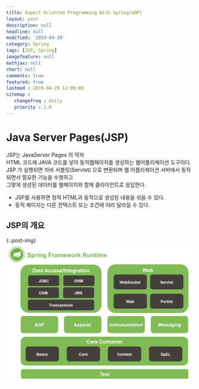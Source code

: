 ```yaml
---
title: Aspect Oriented Programming With Spring(AOP)
layout: post
description: null
headline: null
modified: '2019-04-30'
category: Spring
tags: [JSP, Spring]
imagefeature: null
mathjax: null
chart: null
comments: true
featured: true
lastmod : 2019-04-29 12:00:00
sitemap :  
   changefreq : daily
   priority : 1.0
---
```


# Java Server Pages(JSP)
  
JSP는 JavaServer Pages 의 약자  
HTML 코드에 JAVA 코드를 넣어 동적웹페이지를 생성하는 웹어플리케이션 도구이다.  
JSP 가 실행되면 자바 서블릿(Servlet) 으로 변환되며 웹 어플리케이션 서버에서 동작되면서 필요한 기능을 수행하고  
그렇게 생성된 데이터를 웹페이지와 함께 클라이언트로 응답한다.
  
- JSP를 사용하면 정적 HTML과 동적으로 생성된 내용을 섞을 수 있다.
- 동적 페이지는 다른 컨텍스트 또는 조건에 따라 달라질 수 있다.

## JSP의 개요

{:.post-img}
![SpringStructure](/images/post/spring_structure.png) 
 
